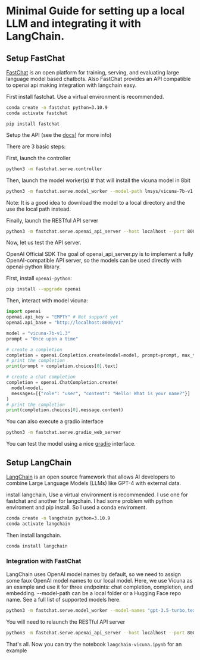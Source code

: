 # Minimal Guide for setting up a local LLM and integrating it with LangChain.

## Setup FastChat

[FastChat](https://github.com/lm-sys/FastChat) is an open platform for training, serving, and evaluating large language model based chatbots.
Also FastChat provides an API compatible to openai api making integration with langchain easy.

First install fastchat. Use a virtual environment is recommended.

```bash
conda create -n fastchat python=3.10.9
conda activate fastchat
```

```
pip install fastchat
```

Setup the API (see the [docs](https://github.com/lm-sys/FastChat/blob/main/docs/openai_api.md)] for more info)

There are 3 basic steps:

First, launch the controller
```bash
python3 -m fastchat.serve.controller
```

Then, launch the model worker(s) # that will install the vicuna model in 8bit
```bash
python3 -m fastchat.serve.model_worker --model-path lmsys/vicuna-7b-v1.3 --load-8bits --use-cpu-offload
``` 

Note: It is a good idea to download the model to a local directory and the use the local path instead.


Finally, launch the RESTful API server
```bash
python3 -m fastchat.serve.openai_api_server --host localhost --port 8000
```
Now, let us test the API server.

OpenAI Official SDK
The goal of openai_api_server.py is to implement a fully OpenAI-compatible API server, so the models can be used directly with openai-python library.

First, install `openai-python`:
```bash
pip install --upgrade openai
```
Then, interact with model vicuna:

```python
import openai
openai.api_key = "EMPTY" # Not support yet
openai.api_base = "http://localhost:8000/v1"

model = "vicuna-7b-v1.3"
prompt = "Once upon a time"

# create a completion
completion = openai.Completion.create(model=model, prompt=prompt, max_tokens=64)
# print the completion
print(prompt + completion.choices[0].text)

# create a chat completion
completion = openai.ChatCompletion.create(
  model=model,
  messages=[{"role": "user", "content": "Hello! What is your name?"}]
)
# print the completion
print(completion.choices[0].message.content)
```

You can also execute a gradio interface
```bash
python3 -m fastchat.serve.gradio_web_server
```

You can test the model using a nice [gradio](https://gradio.app/) interface.

## Setup LangChain

[LangChain](https://github.com/hwchase17/langchain) is an open source framework that allows AI developers to combine Large Language Models (LLMs) like GPT-4 with external data. 

install langchain,  Use a virtual environment is recommended. I use one for fastchat and another for langchain. I had some problem with python enviroment and pip install. So I used a conda enviroment.

```bash
conda create -n langchain python=3.10.9
conda activate langchain
```

Then install langchain.

```bash
conda install langchain
```

### Integration with FastChat

LangChain uses OpenAI model names by default, so we need to assign some faux OpenAI model names to our local model. Here, we use Vicuna as an example and use it for three endpoints: chat completion, completion, and embedding. --model-path can be a local folder or a Hugging Face repo name. See a full list of supported models here.

```bash
python3 -m fastchat.serve.model_worker --model-names "gpt-3.5-turbo,text-davinci-003,text-embedding-ada-002" --model-path lmsys/vicuna-7b-v1.3
```
You will need to  relaunch the RESTful API server

```bash
python3 -m fastchat.serve.openai_api_server --host localhost --port 8000
```
That's all. Now you can try the notebook `langchain-vicuna.ipynb` for an example 






